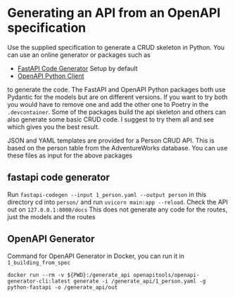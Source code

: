 # Generating an API from an OpenAPI specification
Use the supplied specification to generate a CRUD skeleton in Python.
You can use an online generator or packages such as 
- [FastAPI Code Generator](https://pypi.org/project/fastapi-code-generator/) Setup by default
- [OpenAPI Python Client](https://github.com/openapi-generators/openapi-python-client)

to generate the code. The FastAPI and OpenAPI Python packages both use Pydantic for the models but are on different versions. If you want to try both you would have to remove one and add the other one to Poetry in the `.devcontainer`. Some of the packages build the api skeleton and others can also generate some basic CRUD code. I suggest to try them all and see which gives you the best result. 

JSON and YAML templates are provided for a Person CRUD API. This is based on the person table from the AdventureWorks database.
You can use these files as input for the above packages 

## fastapi code generator
Run `fastapi-codegen --input 1_person.yaml --output person` in this directory
cd into `person/` and run `uvicorn main:app --reload`. Check the API out on `127.0.0.1:8000/docs`
This does not generate any code for the routes, just the models and the routes

## OpenAPI Generator
Command for OpenAPI Generator in Docker, you can run it in `1_building_from_spec`
```
docker run --rm -v ${PWD}:/generate_api openapitools/openapi-generator-cli:latest generate -i /generate_api/1_person.yaml -g python-fastapi -o /generate_api/out
```



